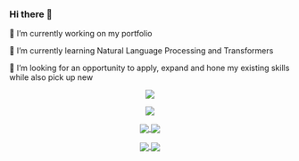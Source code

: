 ### Hi there 👋
🔭 I’m currently working on my portfolio  
  
🌱 I’m currently learning Natural Language Processing and Transformers  
  
👯 I’m looking for an opportunity to apply, expand and hone my existing skills while also pick up new

<p align="center">
<a href="https://github.com/pedroandreou/github-readme-stats">
  <img align="center" src="https://github-readme-stats.vercel.app/api?username=pedroandreou&hide=contribs,prs,issues&show_icons=true" />
</a>
</p>

<p align="center">
<a href="https://github.com/pedroandreou/github-readme-stats">
  <img align="center" src="https://github-readme-stats.vercel.app/api/top-langs/?username=pedroandreou&langs_count=4&hide=Assembly,Pascal,Pawn,SCSS&layout=compact" />
</a>
</p>

<!--- Pinned repositories --->
<p align="center">
<a href="https://github.com/pedroandreou/github-readme-stats">
  <img align="center" src="https://github-readme-stats.vercel.app/api/pin/?username=pedroandreou&repo=Spartan-Warrior-Android-Game&show_icons=true" />
</a>
<a href="https://github.com/pedroandreou/github-readme-stats">
  <img align="center" src="https://github-readme-stats.vercel.app/api/pin/?username=pedroandreou&repo=Spartan-Warrior-Desktop-App&show_icons=true" />
</a>
</p>

<p align="center">
<a href="https://github.com/pedroandreou/github-readme-stats">
  <img align="center" src="https://github-readme-stats.vercel.app/api/pin/?username=pedroandreou&repo=DroneSimulator&show_icons=true" />
</a>
<a href="https://github.com/pedroandreou/github-readme-stats">
  <img align="center" src="https://github-readme-stats.vercel.app/api/pin/?username=pedroandreou&repo=SMTP-Client-Server-Sides&show_icons=true" />
</a>
</p>
